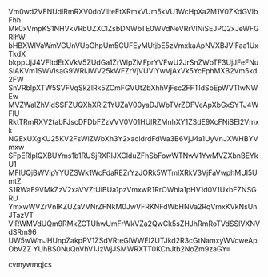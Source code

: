 Vm0wd2VFNUdiRmRXV0doVllteEtXRmxVUm5kVU1WcHpXa2M1V0ZKdGVIbFhh
Mk0xVmpKS1NHVkVRbUZXClZsbDNWbTE0WVdNeVRrVlNiSEJPQ2xJeWFGRlhW
bHBXWlVaWmVGUnVUbGhpUm5CUFEyMUtjbE5zVmxkaApNVXBJVjFaa1UxTkdX
bkppUjJ4VFltdEtXVkV5ZUdGa1ZrWlpZMFprYVFwU2JrSnZWbTF3UjJFeFNu
SlAKVm1SWVlsaG9WRlJWV25kWFZrVjVUVlYwVjAxVk5YcFphMXB2Vm5kd2FW
SnVRblpXTW5SVFVqSkZlRk5ZCmFGVUtZbXhhVjFsc2FFTldSbEpWVTIwNWEw
MVZWalZhVldSSFZUQXhXRlZ1YUZaV00yaDJWbTVrZDFVeApXbGxSYTJ4WFlU
RktTRmRXV2tabFJscDFDbFZzVVV0V01HUlRZMnhXY1ZSdE9XcFNiSEI2Vmxk
NGExUXgKU25KV2FsWlZWbXh3Y2xacldrdFdWa3B6VjJ4a1UyVnJXWHBYVmxw
SFpERlplQXBUYms1b1RUSjRXRlJXClduZFhSbFowWTNwV1YwMVZXbnBEYkU1
MFlUQjBWVlpYYUZSWk1WcFdaREZrYzJORk5WTmlXRkV3VjFaVwphMUl5UmtZ
S1RWaE9VMkZzV2xaVVZtUlBUa1pzVmxwR1RrOWhla1pHV1d0V1UxbFZNSGRU
YmxwWVZrVnIKZUZaVVNrZFNkM0JwVFRKNFdWbHNVa2RqVmxKVkNsUnJTazVT
VlRWMVdUQm9RMkZGTUhwUmFrWkVZa2QwCk5sZHJhRmRoTVdSSlVXNVdSRm96
UW5wWmJHUnpZakpPV1ZSdVRteGlWWEI2UTJkd2R3cGtNamxyWVcweApObVZZ
YUhBS0NuQnVhV1JzWjJSMWRXTT0KCnJtb2NoZm9zaGY=

cvmywmqjcs